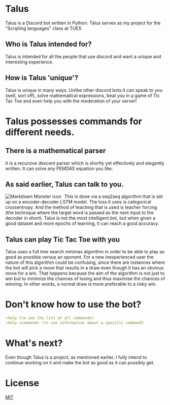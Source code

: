 # Talus

Talus is a Discord bot written in Python.
Talus serves as my project for the "Scripting languages" class at TUES

## Who is Talus intended for?

Talus is intended for all the people that use discord and want a unique and interesting experience.

## How is Talus 'unique'?

Talus is unique in many ways. Unlike other discord bots it can speak to you (well, sort off), solve mathematical expressions, beat you in a game of Tic Tac Toe and even help you with the moderation of your server!
 
# Talus possesses commands for different needs.
  
   ## There is a mathematical parser 
  It is a recursive descent parser which is shortly yet effectively and elegantly written. It can solve any PEMDAS equation you like. 
  
   ## As said earlier, Talus can talk to you. 
   <img src="https://cdn.discordapp.com/attachments/757618149272191099/852103807189778432/unknown.png"
     alt="Markdown Monster icon"
     style="float: left; margin-right: 10px;" />
     
     
  This is done via a seq2seq algorithm that is set up on a encoder-decoder LSTM model. The loss it uses is categorical crossentropy.  And the method of teaching that is used is teacher forcing (the technique where the target word is passed as the next input to the decoder in short). Talus is not the most intelligent bot, but when given a good dataset and more epochs of learning, it can reach a good accuracy.

  ## Talus can play Tic Tac Toe with you
  Talus uses a full tree search minimax algorithm in order to be able to play as good as possible versus an oponent. For a new inexperienced user the nature of this algorithm could be confusing, since there are instances where the bot will pick a move that results in a draw even though it has an obvious move for a win. That happens because the aim of the algorithm is not just to win but to minimize the chances of losing and thus maximise the chances of winning. In other words, a normal draw is more preferable to a risky win. 

# Don't know how to use the bot?

```yaml
~help (to see the list of all commands)
~help <command> (to see information about a specific command)
```

# What's next?

Even though Talus is a project, as mentioned earlier, I fully intend to continue working on it and make the bot as good as it can possibly get.

# License
[MIT](https://choosealicense.com/licenses/mit/)
